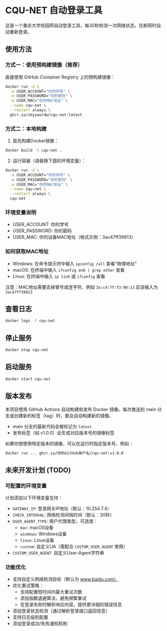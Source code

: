 # CQU-NET 自动登录工具

这是一个重庆大学校园网自动登录工具，每30秒检测一次网络状态，在断网时自动重新登录。

## 使用方法

### 方式一：使用预构建镜像（推荐）

直接使用 GitHub Container Registry 上的预构建镜像：

```bash
docker run -d \
  -e USER_ACCOUNT="你的学号" \
  -e USER_PASSWORD="你的密码" \
  -e USER_MAC="你的MAC地址" \
  --name cqu-net \
  --restart always \
  ghcr.io/skyswordw/cqu-net:latest
```

### 方式二：本地构建

1. 首先构建Docker镜像：
```bash
docker build -t cqu-net .
```

2. 运行容器（请替换下面的环境变量）：
```bash
docker run -d \
  -e USER_ACCOUNT="你的学号" \
  -e USER_PASSWORD="你的密码" \
  -e USER_MAC="你的MAC地址" \
  --name cqu-net \
  --restart always \
  cqu-net
```

### 环境变量说明
- USER_ACCOUNT: 你的学号
- USER_PASSWORD: 你的密码
- USER_MAC: 你的设备MAC地址（格式示例：3ac47ff39813）

### 如何获取MAC地址
- Windows: 在命令提示符中输入 `ipconfig /all` 查看"物理地址"
- macOS: 在终端中输入 `ifconfig en0 | grep ether` 查看
- Linux: 在终端中输入 `ip link` 或 `ifconfig` 查看

注意：MAC地址需要去掉冒号或连字符，例如 `3a:c4:7f:f3:98:13` 应该输入为 `3ac47ff39813`

## 查看日志
```bash
docker logs -f cqu-net
```

## 停止服务
```bash
docker stop cqu-net
```

## 启动服务
```bash
docker start cqu-net
```

## 版本发布

本项目使用 GitHub Actions 自动构建和发布 Docker 镜像。每次推送到 main 分支或创建新的标签（tag）时，都会自动构建新的镜像。

- main 分支的最新代码会被标记为 `latest`
- 发布标签（如 v1.0.0）会生成对应版本号的镜像标签

如果你想使用特定版本的镜像，可以在运行时指定版本号，例如：
```bash
docker run ... ghcr.io/你的GitHub用户名/cqu-net:v1.0.0
```

## 未来开发计划 (TODO)

### 可配置的环境变量
计划添加以下环境变量支持：
- `GATEWAY_IP`: 登录网关IP地址（默认：10.254.7.4）
- `CHECK_INTERVAL`: 网络检测间隔时间（默认：30秒）
- `USER_AGENT_TYPE`: 用户代理类型，可选值：
  - `mac`: macOS设备
  - `windows`: Windows设备
  - `linux`: Linux设备
  - `custom`: 自定义UA（需配合 `CUSTOM_USER_AGENT` 使用）
- `CUSTOM_USER_AGENT`: 自定义User-Agent字符串

### 功能优化
- 支持自定义网络检测目标（默认为 www.baidu.com）
- 优化重试策略：
  - 支持配置短时间内最大重试次数
  - 添加指数退避算法，避免频繁重试
  - 在登录失败时解析响应内容，提供更详细的错误信息
- 添加登录状态检测（通过解析登录接口返回信息）
- 支持日志级别配置
- 添加登录成功/失败通知机制 